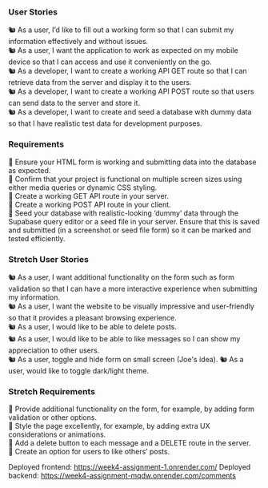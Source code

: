 ### User Stories

🐿️ As a user, I’d like to fill out a working form so that I can submit my information effectively and without issues.  
🐿️ As a user, I want the application to work as expected on my mobile device so that I can access and use it conveniently on the go.  
🐿️ As a developer, I want to create a working API GET route so that I can retrieve data from the server and display it to the users.  
🐿️ As a developer, I want to create a working API POST route so that users can send data to the server and store it.  
🐿️ As a developer, I want to create and seed a database with dummy data so that I have realistic test data for development purposes.

### Requirements

🎯 Ensure your HTML form is working and submitting data into the database as expected.  
🎯 Confirm that your project is functional on multiple screen sizes using either media queries or dynamic CSS styling.  
🎯 Create a working GET API route in your server.  
🎯 Create a working POST API route in your client.  
🎯 Seed your database with realistic-looking ‘dummy’ data through the Supabase query editor or a seed file in your server. Ensure that this is saved and submitted (in a screenshot or seed file form) so it can be marked and tested efficiently.

### Stretch User Stories

🐿️ As a user, I want additional functionality on the form such as form validation so that I can have a more interactive experience when submitting my information.  
🐿️ As a user, I want the website to be visually impressive and user-friendly so that it provides a pleasant browsing experience.  
🐿️ As a user, I would like to be able to delete posts.  
🐿️ As a user, I would like to be able to like messages so I can show my appreciation to other users.  
🐿️ As a user, toggle and hide form on small screen (Joe's idea).
🐿️ As a user, would like to toggle dark/light theme.

### Stretch Requirements

🏹 Provide additional functionality on the form, for example, by adding form validation or other options.  
🏹 Style the page excellently, for example, by adding extra UX considerations or animations.  
🏹 Add a delete button to each message and a DELETE route in the server.  
🏹 Create an option for users to like others’ posts.

Deployed frontend: https://week4-assignment-1.onrender.com/
Deployed backend: https://week4-assignment-mqdw.onrender.com/comments
